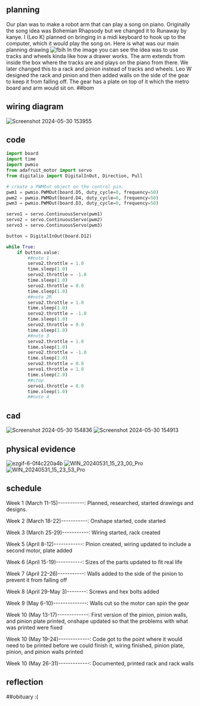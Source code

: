 ## planning
Our plan was to make a robot arm that can play a song on piano. Originally the song idea was Bohemian Rhapsody but we changed it to Runaway by kanye. I (Leo K) planned on bringing in a midi keyboard to hook up to the computer, which it would play the song on.
Here is what was our main planning drawing
![fbih](https://github.com/leokrahn/robot-arm/assets/143544783/f9f3237e-c6ae-4ec0-ac60-ef824218075b)
In the image you can see the idea was to use tracks and wheels kinda like how a drawer works. The arm extends from inside the box where the tracks are and plays on the piano from there. We later changed this to a rack and pinion instead of tracks and wheels. Leo W designed the rack and pinion and then added walls on the side of the gear to keep it from falling off. The gear has a plate on top of it which the metro board and arm would sit on.
##bom

## wiring diagram
![Screenshot 2024-05-30 153955](https://github.com/leokrahn/robot-arm/assets/143544783/63e48458-646d-408b-95b3-a1c6656e5308)

## code
```python
import board
import time
import pwmio
from adafruit_motor import servo
from digitalio import DigitalInOut, Direction, Pull

# create a PWMOut object on the control pin.
pwm1 = pwmio.PWMOut(board.D5, duty_cycle=0, frequency=50)
pwm2 = pwmio.PWMOut(board.D4, duty_cycle=0, frequency=50)
pwm3 = pwmio.PWMOut(board.D3, duty_cycle=0, frequency=50)

servo1 = servo.ContinuousServo(pwm1)
servo2 = servo.ContinuousServo(pwm2)
servo3 = servo.ContinuousServo(pwm3)

button = DigitalInOut(board.D12)

while True:
    if button.value:
        ##note 1
        servo2.throttle = 1.0
        time.sleep(1.0)
        servo2.throttle = -1.0
        time.sleep(1.0)
        servo2.throttle = 0.0
        time.sleep(1.0)
        ##note 2R
        servo2.throttle = 1.0
        time.sleep(1.0)
        servo2.throttle = -1.0
        time.sleep(1.0)
        servo2.throttle = 0.0
        time.sleep(1.0)
        ##note 3
        servo2.throttle = 1.0
        time.sleep(1.0)
        servo2.throttle = -1.0
        time.sleep(1.0)
        servo2.throttle = 0.0
        servo1.throttle = 1.0
        time.sleep(2.0)
        ##stop
        servo1.throttle = 0.0
        time.sleep(1.0)
        ##note 4
```
## cad
![Screenshot 2024-05-30 154836](https://github.com/leokrahn/robot-arm/assets/143544783/85eaf7d2-d714-4026-982b-2110c074d28c)
![Screenshot 2024-05-30 154913](https://github.com/leokrahn/robot-arm/assets/143544783/23e00094-1121-47da-a101-3dc395635ffb)

## physical evidence
![ezgif-6-0f4c220a4b](https://github.com/leokrahn/robot-arm/assets/143544783/3136c8ab-a7e5-4794-8706-51a40df1295d)
![WIN_20240531_15_23_00_Pro](https://github.com/leokrahn/robot-arm/assets/143544783/3910183b-0732-4b6d-a43d-ffe059e7c37d)
![WIN_20240531_15_23_53_Pro](https://github.com/leokrahn/robot-arm/assets/143544783/3619ef9b-1437-4c67-9a85-0c7738ec87eb)

## schedule
Week 1 (March 11-15)-----------: Planned, researched, started drawings and designs.

Week 2 (March 18-22)-----------: Onshape started, code started

Week 3 (March 25-29)-----------: Wiring started, rack created

Week 5 (April 8-12)------------: Pinion created, wiring updated to include a second motor, plate added

Week 6 (April 15-19)-----------: Sizes of the parts updated to fit real life

Week 7 (April 22-26)-----------: Walls added to the side of the pinion to prevent it from falling off

Week 8 (April 29-May 3)--------: Screws and hex bolts added

Week 9 (May 6-10)--------------: Walls cut so the motor can spin the gear

Week 10 (May 13-17)-------------: First version of the pinion, pinion walls, and pinion plate printed, onshape updated so that the problems with what was printed were fixed

Week 10 (May 19-24)-------------: Code got to the point where it would need to be printed before we could finish it, wiring finished, pinion plate, pinion, and pinion walls printed

Week 10 (May 26-31)-------------: Documented, printed rack and rack walls

## reflection


##obituary :(
